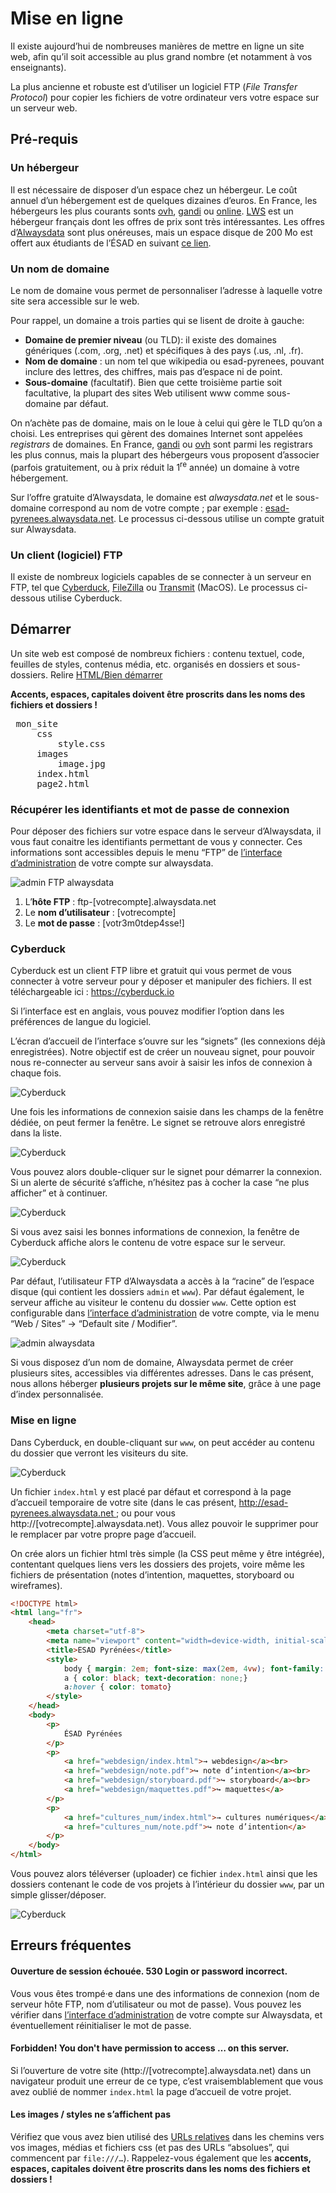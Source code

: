 # Mise en ligne

Il existe aujourd’hui de nombreuses manières de mettre en ligne un site web, afin qu’il soit accessible au plus grand nombre (et notamment à vos enseignants).

La plus ancienne et robuste est d’utiliser un logiciel FTP (*File Transfer Protocol*) pour copier les fichiers de votre ordinateur vers votre espace sur un serveur web.

## Pré-requis

### Un hébergeur

Il est nécessaire de disposer d’un espace chez un hébergeur. Le coût annuel d’un hébergement est de quelques dizaines d’euros. En France, les hébergeurs les plus courants sonts [ovh](https://ovh.com/), [gandi](https://gandi.net) ou [online](https://www.online.net/fr/hebergement-web). [LWS](https://www.lws.fr/) est un hébergeur français dont les offres de prix sont très intéressantes. Les offres d’[Alwaysdata](https://www.alwaysdata.com/) sont plus onéreuses, mais un espace disque de 200 Mo est offert aux étudiants de l’ÉSAD en suivant [ce lien](https://alws.link/gyB4xU46).

### Un nom de domaine

Le nom de domaine vous permet de personnaliser l’adresse à laquelle votre site sera accessible sur le web.

Pour rappel, un domaine a trois parties qui se lisent de droite à gauche:

- **Domaine de premier niveau** (ou TLD): il existe des domaines génériques (.com, .org, .net) et spécifiques à des pays (.us, .nl, .fr).
- **Nom de domaine** : un nom tel que wikipedia ou esad-pyrenees, pouvant inclure des lettres, des chiffres, mais pas d’espace ni de point.
- **Sous-domaine** (facultatif). Bien que cette troisième partie soit facultative, la plupart des sites Web utilisent www comme sous-domaine par défaut.

On n’achète pas de domaine, mais on le loue à celui qui gère le TLD qu’on a choisi. Les entreprises qui gèrent des domaines Internet sont appelées *registrars* de domaines. En France, [gandi](https://gandi.net) ou [ovh](https://ovh.com/) sont parmi les registrars les plus connus, mais la plupart des hébergeurs vous proposent d’associer (parfois gratuitement, ou à prix réduit la 1<sup>re</sup> année) un domaine à votre hébergement.

Sur l’offre gratuite d’Alwaysdata, le domaine est *alwaysdata.net* et le sous-domaine correspond au nom de votre compte ; par exemple : [esad-pyrenees.alwaysdata.net](https://esad-pyrenees.alwaysdata.net). Le processus ci-dessous utilise un compte gratuit sur Alwaysdata.

### Un client (logiciel) FTP

Il existe de nombreux logiciels capables de se connecter à un serveur en FTP, tel que [Cyberduck](https://cyberduck.io/), [FileZilla](https://filezilla-project.org/) ou [Transmit](https://panic.com/transmit/) (MacOS). Le processus ci-dessous utilise Cyberduck.


## Démarrer

Un site web est composé de nombreux fichiers : contenu textuel, code, feuilles de styles, contenus média, etc. organisés en dossiers et sous-dossiers. Relire [HTML/Bien démarrer](../html/start/)

<strong class="blink" markdown="1">Accents, espaces, capitales doivent être proscrits dans les noms des fichiers et dossiers !</strong>

<pre markdown="0">
<span class="icon-folder-open"></span> mon_site
    <span class="icon-folder-open"></span> css
        <span class="icon-file-empty"></span> style.css
    <span class="icon-folder-open"></span> images
        <span class="icon-file-empty"></span> image.jpg
    <span class="icon-file-empty"></span> index.html
    <span class="icon-file-empty"></span> page2.html
</pre>

### Récupérer les identifiants et mot de passe de connexion

Pour déposer des fichiers sur votre espace dans le serveur d’Alwaysdata, il vous faut conaitre les identifiants permettant de vous y connecter. Ces informations sont accessibles depuis le menu “FTP” de [l’interface d’administration](https://admin.alwaysdata.com/) de votre compte sur alwaysdata.

![admin FTP alwaysdata](images/ftp.png)

1. L’**hôte FTP** : ftp-[votrecompte].alwaysdata.net
2. Le **nom d’utilisateur** : [votrecompte]
3. Le **mot de passe** : [votr3m0tdep4sse!]

### Cyberduck

Cyberduck est un client FTP libre et gratuit qui vous permet de vous connecter à votre serveur pour y déposer et manipuler des fichiers.
Il est téléchargeable ici : https://cyberduck.io

Si l’interface est en anglais, vous pouvez modifier l’option dans les préférences de langue du logiciel.

L’écran d’accueil de l’interface s’ouvre sur les “signets” (les connexions déjà enregistrées). Notre objectif est de créer un nouveau signet, pour pouvoir nous re-connecter au serveur sans avoir à saisir les infos de connexion à chaque fois.

![Cyberduck](images/cy-1.png)

Une fois les informations de connexion saisie dans les champs de la fenêtre dédiée, on peut fermer la fenêtre. Le signet se retrouve alors enregistré dans la liste.

![Cyberduck](images/cy-2.png)

Vous pouvez alors double-cliquer sur le signet pour démarrer la connexion. Si un alerte de sécurité s’affiche, n’hésitez pas à cocher la case “ne plus afficher” et à continuer.

![Cyberduck](images/cy-3.png)

Si vous avez saisi les bonnes informations de connexion, la fenêtre de Cyberduck affiche alors le contenu de votre espace sur le serveur.

![Cyberduck](images/cy-4.png)

Par défaut, l’utilisateur FTP d’Alwaysdata a accès à la “racine” de l’espace disque (qui contient les dossiers ` admin ` et ` www `). Par défaut également, le serveur affiche au visiteur le contenu du dossier `www`. Cette option est configurable dans [l’interface d’administration](https://admin.alwaysdata.com/) de votre compte, via le menu “Web / Sites” → “Default site / Modifier”.

![admin alwaysdata](images/alwaysdata-2.png) 

Si vous disposez d’un nom de domaine, Alwaysdata permet de créer plusieurs sites, accessibles via différentes adresses. Dans le cas présent, nous allons héberger **plusieurs projets sur le même site**, grâce à une page d’index personnalisée.

### Mise en ligne

Dans Cyberduck, en double-cliquant sur `www`, on peut accéder au contenu du dossier que verront les visiteurs du site.

![Cyberduck](images/cy-5.png)

Un fichier `index.html` y est placé par défaut et correspond à la page d’accueil temporaire de votre site (dans le cas présent, http://esad-pyrenees.alwaysdata.net ; ou pour vous http://[votrecompte].alwaysdata.net). Vous allez pouvoir le supprimer pour le remplacer par votre propre page d’accueil.

On crée alors un fichier html très simple (la CSS peut même y être intégrée), contentant quelques liens vers les dossiers des projets, voire même les fichiers de présentation (notes d’intention, maquettes, storyboard ou wireframes).

``` html
<!DOCTYPE html>
<html lang="fr">
    <head>
        <meta charset="utf-8">
        <meta name="viewport" content="width=device-width, initial-scale=1.0">
        <title>ESAD Pyrénées</title>
        <style>
            body { margin: 2em; font-size: max(2em, 4vw); font-family: sans-serif;}
            a { color: black; text-decoration: none;}
            a:hover { color: tomato}
        </style>
    </head>
    <body>
        <p>
            ÉSAD Pyrénées 
        </p>
        <p>
            <a href="webdesign/index.html">→ webdesign</a><br>
            <a href="webdesign/note.pdf">↪ note d’intention</a><br>
            <a href="webdesign/storyboard.pdf">↪ storyboard</a><br>
            <a href="webdesign/maquettes.pdf">↪ maquettes</a>
        </p>
        <p>
            <a href="cultures_num/index.html">→ cultures numériques</a><br>
            <a href="cultures_num/note.pdf">↪ note d’intention</a>
        </p>        
    </body>
</html>
```

Vous pouvez alors téléverser (uploader) ce fichier `index.html` ainsi que les dossiers contenant le code de vos projets à l’intérieur du dossier `www`, par un simple glisser/déposer.

![Cyberduck](images/cy-6.png)


## Erreurs fréquentes

#### Ouverture de session échouée. 530 Login or password incorrect. 
Vous vous êtes trompé·e dans une des informations de connexion (nom de serveur hôte FTP, nom d’utilisateur ou mot de passe). Vous pouvez les vérifier dans [l’interface d’administration](https://admin.alwaysdata.com/ftp/) de votre compte sur Alwaysdata, et éventuellement réinitialiser le mot de passe.

#### Forbidden! You don't have permission to access … on this server.
Si l’ouverture de votre site (http://[votrecompte].alwaysdata.net) dans un navigateur produit une erreur de ce type, c’est vraisemblablement que vous avez oublié de nommer `index.html` la page d’accueil de votre projet.

#### Les images / styles ne s’affichent pas
Vérifiez que vous avez bien utilisé des [URLs relatives](../html/content/#urls-relatives) dans les chemins vers vos images, médias et fichiers css (et pas des URLs “absolues”, qui commencent par `file:///…`).
Rappelez-vous également que les <strong class="blink" markdown="1">accents, espaces, capitales doivent être proscrits dans les noms des fichiers et dossiers !</strong>